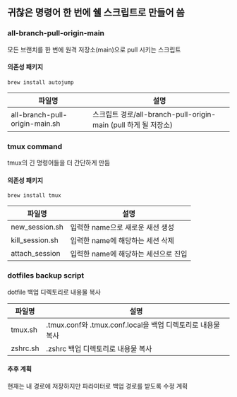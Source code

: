## 귀찮은 명령어 한 번에 쉘 스크립트로 만들어 씀

### all-branch-pull-origin-main

모든 브랜치를 한 번에 원격 저장소(main)으로 pull 시키는 스크립트

#### 의존성 패키지

```
brew install autojump
```

| 파일명                         | 설명                                                            |
| ------------------------------ | --------------------------------------------------------------- |
| all-branch-pull-origin-main.sh | 스크립트 경로/all-branch-pull-origin-main (pull 하게 될 저장소) |

### tmux command

tmux의 긴 명령어들을 더 간단하게 만듬

#### 의존성 패키지

```
brew install tmux
```

| 파일명          | 설명                                 |
| --------------- | ------------------------------------ |
| new_session.sh  | 입력한 name으로 새로운 새션 생성     |
| kill_session.sh | 입력한 name에 해당하는 세션 삭제     |
| attach_session  | 입력한 name에 해당하는 세션으로 진입 |

### dotfiles backup script

dotfile 백업 디렉토리로 내용물 복사

| 파일명   | 설명                                                        |
| -------- | ----------------------------------------------------------- |
| tmux.sh  | .tmux.conf와 .tmux.conf.local을 백업 디렉토리로 내용물 복사 |
| zshrc.sh | .zshrc 백업 디렉토리로 내용물 복사                          |

#### 추후 계획

현재는 내 경로에 저장하지만 파라미터로 백업 경로를 받도록 수정 계획
